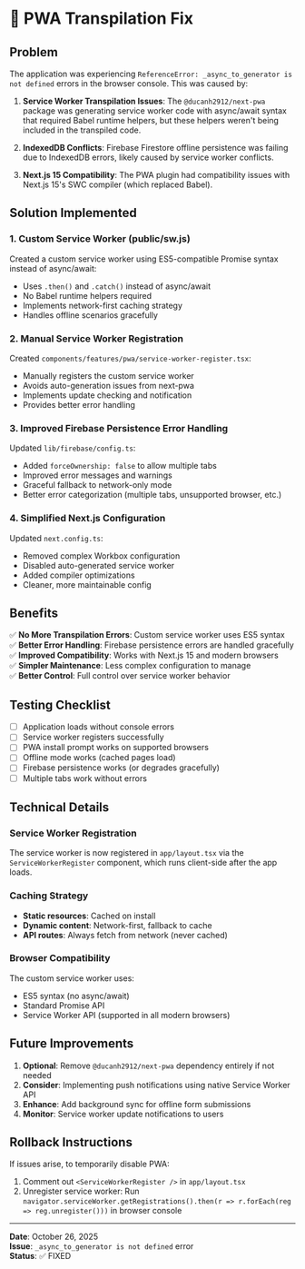 # 🔧 PWA Transpilation Fix

## Problem
The application was experiencing `ReferenceError: _async_to_generator is not defined` errors in the browser console. This was caused by:

1. **Service Worker Transpilation Issues**: The `@ducanh2912/next-pwa` package was generating service worker code with async/await syntax that required Babel runtime helpers, but these helpers weren't being included in the transpiled code.

2. **IndexedDB Conflicts**: Firebase Firestore offline persistence was failing due to IndexedDB errors, likely caused by service worker conflicts.

3. **Next.js 15 Compatibility**: The PWA plugin had compatibility issues with Next.js 15's SWC compiler (which replaced Babel).

## Solution Implemented

### 1. Custom Service Worker (public/sw.js)
Created a custom service worker using ES5-compatible Promise syntax instead of async/await:
- Uses `.then()` and `.catch()` instead of async/await
- No Babel runtime helpers required
- Implements network-first caching strategy
- Handles offline scenarios gracefully

### 2. Manual Service Worker Registration
Created `components/features/pwa/service-worker-register.tsx`:
- Manually registers the custom service worker
- Avoids auto-generation issues from next-pwa
- Implements update checking and notification
- Provides better error handling

### 3. Improved Firebase Persistence Error Handling
Updated `lib/firebase/config.ts`:
- Added `forceOwnership: false` to allow multiple tabs
- Improved error messages and warnings
- Graceful fallback to network-only mode
- Better error categorization (multiple tabs, unsupported browser, etc.)

### 4. Simplified Next.js Configuration
Updated `next.config.ts`:
- Removed complex Workbox configuration
- Disabled auto-generated service worker
- Added compiler optimizations
- Cleaner, more maintainable config

## Benefits

✅ **No More Transpilation Errors**: Custom service worker uses ES5 syntax  
✅ **Better Error Handling**: Firebase persistence errors are handled gracefully  
✅ **Improved Compatibility**: Works with Next.js 15 and modern browsers  
✅ **Simpler Maintenance**: Less complex configuration to manage  
✅ **Better Control**: Full control over service worker behavior  

## Testing Checklist

- [ ] Application loads without console errors
- [ ] Service worker registers successfully
- [ ] PWA install prompt works on supported browsers
- [ ] Offline mode works (cached pages load)
- [ ] Firebase persistence works (or degrades gracefully)
- [ ] Multiple tabs work without errors

## Technical Details

### Service Worker Registration
The service worker is now registered in `app/layout.tsx` via the `ServiceWorkerRegister` component, which runs client-side after the app loads.

### Caching Strategy
- **Static resources**: Cached on install
- **Dynamic content**: Network-first, fallback to cache
- **API routes**: Always fetch from network (never cached)

### Browser Compatibility
The custom service worker uses:
- ES5 syntax (no async/await)
- Standard Promise API
- Service Worker API (supported in all modern browsers)

## Future Improvements

1. **Optional**: Remove `@ducanh2912/next-pwa` dependency entirely if not needed
2. **Consider**: Implementing push notifications using native Service Worker API
3. **Enhance**: Add background sync for offline form submissions
4. **Monitor**: Service worker update notifications to users

## Rollback Instructions

If issues arise, to temporarily disable PWA:
1. Comment out `<ServiceWorkerRegister />` in `app/layout.tsx`
2. Unregister service worker: Run `navigator.serviceWorker.getRegistrations().then(r => r.forEach(reg => reg.unregister()))` in browser console

---

**Date**: October 26, 2025  
**Issue**: `_async_to_generator is not defined` error  
**Status**: ✅ FIXED


